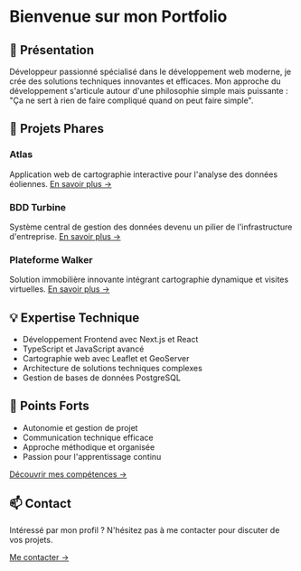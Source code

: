 # Bienvenue sur mon Portfolio

## 👋 Présentation

Développeur passionné spécialisé dans le développement web moderne, je crée des solutions techniques innovantes et efficaces. Mon approche du développement s'articule autour d'une philosophie simple mais puissante : "Ça ne sert à rien de faire compliqué quand on peut faire simple".

## 🚀 Projets Phares

### Atlas
Application web de cartographie interactive pour l'analyse des données éoliennes.
[En savoir plus →](projects/atlas.md)

### BDD Turbine
Système central de gestion des données devenu un pilier de l'infrastructure d'entreprise.
[En savoir plus →](projects/bdd-turbine.md)

### Plateforme Walker
Solution immobilière innovante intégrant cartographie dynamique et visites virtuelles.
[En savoir plus →](projects/walker.md)

## 💡 Expertise Technique

- Développement Frontend avec Next.js et React
- TypeScript et JavaScript avancé
- Cartographie web avec Leaflet et GeoServer
- Architecture de solutions techniques complexes
- Gestion de bases de données PostgreSQL

## 🌟 Points Forts

- Autonomie et gestion de projet
- Communication technique efficace
- Approche méthodique et organisée
- Passion pour l'apprentissage continu

[Découvrir mes compétences →](skills/technical.md)

## 📫 Contact

Intéressé par mon profil ? N'hésitez pas à me contacter pour discuter de vos projets.

[Me contacter →](contact.md)
